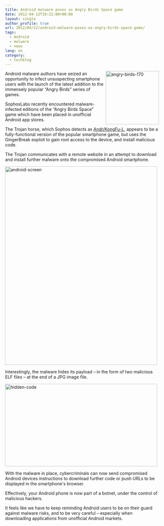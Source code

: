 ```yaml
---
title: Android malware poses as Angry Birds Space game
date: 2012-04-12T19:21:00+00:00
layout: single
author_profile: true
url: 2012/04/12/android-malware-poses-as-angry-birds-space-game/
tags:
  - Android
  - malware
  - news
lang: en
category: 
  - techblog
---
```

[<img title="angry-birds-170" border="0" alt="angry-birds-170" align="right" src="http://lh6.ggpht.com/-ESBLlYcKD8w/T4ckDrUg9xI/AAAAAAAAFfA/sHdfHigmzQk/angry-birds-170_thumb.jpg?imgmax=800" width="174" height="174" />](http://lh5.ggpht.com/-KCn9a7EFMAQ/T4ckBgNn-0I/AAAAAAAAFe4/eCOxM0nzQX4/s1600-h/angry-birds-170%25255B2%25255D.jpg)Android malware authors have seized an opportunity to infect unsuspecting smartphone users with the launch of the latest addition to the immensely popular “Angry Birds” series of games. 

SophosLabs recently encountered malware-infected editions of the “Angry Birds Space” game which have been placed in unofficial Android app stores. 

The Trojan horse, which Sophos detects as [Andr/KongFu-L](http://www.sophos.com/en-us/threat-center/threat-analyses/viruses-and-spyware/Andr~KongFu-L.aspx), appears to be a fully-functional version of the popular smartphone game, but uses the GingerBreak exploit to gain root access to the device, and install malicious code. 

The Trojan communicates with a remote website in an attempt to download and install further malware onto the compromised Android smartphone. 

[<img title="android-screen" border="0" alt="android-screen" src="http://lh3.ggpht.com/-AXMot75xm0g/T4ckJEWvdxI/AAAAAAAAFfQ/vrCBCawoqUk/android-screen_thumb%25255B2%25255D.jpg?imgmax=800" width="498" height="647" />](http://lh4.ggpht.com/--FxpWrLwhaE/T4ckGkWuq0I/AAAAAAAAFfI/8ZOad7scs-0/s1600-h/android-screen%25255B4%25255D.jpg) 

Interestingly, the malware hides its payload – in the form of two malicious ELF files – at the end of a JPG image file. 

[<img title="hidden-code" border="0" alt="hidden-code" src="http://lh3.ggpht.com/-6z5lMVKKd_I/T4ckOp01pPI/AAAAAAAAFfg/DXcII1OW99A/hidden-code_thumb%25255B2%25255D.jpg?imgmax=800" width="498" height="269" />](http://lh3.ggpht.com/-873qVVCv1hA/T4ckLk65eNI/AAAAAAAAFfY/Mr3rTR1eJbY/s1600-h/hidden-code%25255B4%25255D.jpg) 

With the malware in place, cybercriminals can now send compromised Android devices instructions to download further code or push URLs to be displayed in the smartphone's browser. 

Effectively, your Android phone is now part of a botnet, under the control of malicious hackers. 

It feels like we have to keep reminding Android users to be on their guard against malware risks, and to be very careful – especially when downloading applications from unofficial Android markets.